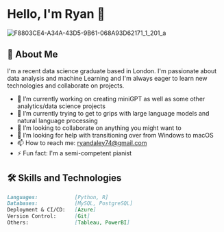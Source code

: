 # Hello, I'm Ryan 👋

![F8803CE4-A34A-43D5-9B61-068A93D62171_1_201_a](https://user-images.githubusercontent.com/113039811/225420283-711d258c-1147-4528-b87e-115345bed189.jpeg)



## 🌟 About Me

I'm a recent data science graduate based in London. I'm passionate about data analysis and machine Learning and I'm always eager to learn new technologies and collaborate on projects.

- 🔭 I’m currently working on creating miniGPT as well as some other analytics/data science projects
- 🌱 I’m currently trying to get to grips with large language models and natural language processing 
- 👯 I’m looking to collaborate on anything you might want to 
- 🤔 I’m looking for help with transitioning over from Windows to macOS
- 📫 How to reach me: ryandaley74@gmail.com
- ⚡ Fun fact: I'm a semi-competent pianist

## 🛠️ Skills and Technologies

```markdown
Languages:            [Python, R]
Databases:            [MySQL, PostgreSQL]
Deployment & CI/CD:   [Azure]
Version Control:      [Git]
Others:               [Tableau, PowerBI]

